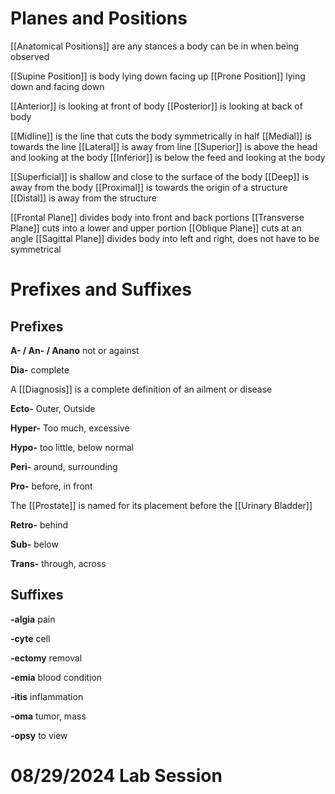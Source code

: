 # Planes and Positions

[[Anatomical Positions]] are any stances a body can be in when being observed

[[Supine Position]] is body lying down facing up
[[Prone Position]] lying down and facing down

[[Anterior]] is looking at front of body
[[Posterior]] is looking at back of body

[[Midline]] is the line that cuts the body symmetrically in half
[[Medial]] is towards the line
[[Lateral]] is away from line
[[Superior]] is above the head and looking at the body
[[Inferior]] is below the feed and looking at the body

[[Superficial]] is shallow and close to the surface of the body
[[Deep]] is away from the body
[[Proximal]] is towards the origin of a structure
[[Distal]] is away from the structure

[[Frontal Plane]] divides body into front and back portions
[[Transverse Plane]] cuts into a lower and upper portion
[[Oblique Plane]] cuts at an angle
[[Sagittal Plane]] divides body into left and right, does not have to be symmetrical

# Prefixes and Suffixes

## Prefixes

**A- / An- / Anano**
not or against

**Dia-**
complete

A [[Diagnosis]] is a complete definition of an ailment or disease

**Ecto-**
Outer, Outside

**Hyper-**
Too much, excessive

**Hypo-**
too little, below normal

**Peri-**
around, surrounding

**Pro-**
before, in front

The [[Prostate]] is named for its placement before the [[Urinary Bladder]]

**Retro-**
behind

**Sub-**
below

**Trans-**
through, across

## Suffixes

**-algia**
pain

**-cyte**
cell

**-ectomy**
removal

**-emia**
blood condition

**-itis**
inflammation

**-oma**
tumor, mass

**-opsy**
to view



# 08/29/2024 Lab Session

